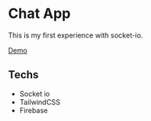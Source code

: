 # Chat App

This is my first experience with socket-io.

[Demo](https://chatapp-react-tailwind.netlify.app/)

## Techs

- Socket io
- TailwindCSS
- Firebase
